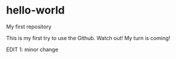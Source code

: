 # hello-world
My first repository

This is my first try to use the Github.
Watch out! My turn is coming!

EDIT 1: minor change
